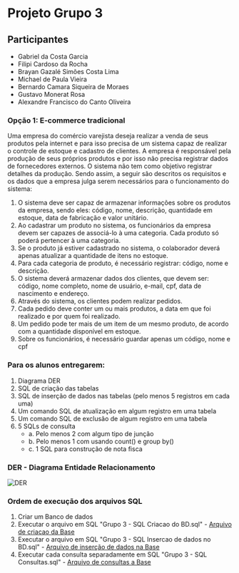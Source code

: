 # Projeto Grupo 3
## Participantes
- Gabriel da Costa Garcia
- Filipi Cardoso da Rocha
- Brayan Gazalé Simões Costa Lima
- Michael de Paula Vieira
- Bernardo Camara Siqueira de Moraes
- Gustavo Monerat Rosa
- Alexandre Francisco do Canto Oliveira


### Opção 1: E-commerce tradicional
Uma empresa do comércio varejista deseja realizar a venda de seus produtos pela
internet e para isso precisa de um sistema capaz de realizar o controle de estoque e
cadastro de clientes. A empresa é responsável pela produção de seus próprios
produtos e por isso não precisa registrar dados de fornecedores externos. O sistema
não tem como objetivo registrar detalhes da produção. Sendo assim, a seguir são
descritos os requisitos e os dados que a empresa julga serem necessários para o
funcionamento do sistema:
1. O sistema deve ser capaz de armazenar informações sobre os produtos da
empresa, sendo eles: código, nome, descrição, quantidade em estoque, data
de fabricação e valor unitário.
2. Ao cadastrar um produto no sistema, os funcionários da empresa devem ser
capazes de associá-lo à uma categoria. Cada produto só poderá pertencer à
uma categoria.
3. Se o produto já estiver cadastrado no sistema, o colaborador deverá apenas
atualizar a quantidade de itens no estoque.
4. Para cada categoria de produto, é necessário registrar: código, nome e
descrição.
5. O sistema deverá armazenar dados dos clientes, que devem ser: código,
nome completo, nome de usuário, e-mail, cpf, data de nascimento e
endereço.
6. Através do sistema, os clientes podem realizar pedidos.
7. Cada pedido deve conter um ou mais produtos, a data em que foi realizado e
por quem foi realizado.
8. Um pedido pode ter mais de um item de um mesmo produto, de acordo com
a quantidade disponível em estoque.
9. Sobre os funcionários, é necessário guardar apenas um código, nome e cpf

### Para os alunos entregarem:

1. Diagrama DER
2. SQL de criação das tabelas
3. SQL de inserção de dados nas tabelas (pelo menos 5 registros em
cada uma)
4. Um comando SQL de atualização em algum registro em uma tabela
5. Um comando SQL de exclusão de algum registro em uma tabela
6. 5 SQLs de consulta
    - a. Pelo menos 2 com algum tipo de junção
    - b. Pelo menos 1 com usando count() e group by()
    - c. 1 SQL para construção de nota fisca

### DER - Diagrama Entidade Relacionamento
![DER](Grupo%203%20-%20DER.png)

### Ordem de execução dos arquivos SQL
1. Criar um Banco de dados
2. Executar o arquivo em SQL "Grupo 3 - SQL Criacao do BD.sql"  - [Arquivo de criacao da Base](/Projeto%20Grupo%203/Grupo%203%20-%20SQL%20Criacao%20do%20BD.sql)
3. Executar o arquivo em SQL "Grupo 3 - SQL Insercao de dados no BD.sql"  - [Arquivo de inserção de dados na Base](/Projeto%20Grupo%203/Grupo%203%20-%20SQL%20Insercao%20de%20dados%20no%20BD.sql)
4. Executar cada consulta separadamente em SQL "Grupo 3 - SQL Consultas.sql"  - [Arquivo de consultas a Base](/Projeto%20Grupo%203/Grupo%203%20-%20SQL%20Consultas.sql)
